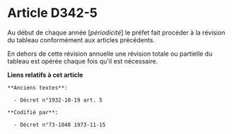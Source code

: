 # Article D342-5

Au début de chaque année [*périodicité*]  le préfet fait procéder à la révision du tableau conformément aux articles
précédents.

En dehors de cette révision annuelle une révision totale ou partielle du tableau est opérée chaque fois qu'il est nécessaire.

**Liens relatifs à cet article**

	**Anciens textes**:

	  - Décret n°1932-10-19 art. 5

	**Codifié par**:

	  - Décret n°73-1048 1973-11-15
